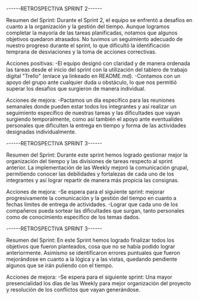 ------RETROSPECTIVA SPRINT 2------

Resumen del Sprint:
Durante el Sprint 2, el equipo se enfrentó a desafíos en cuanto a la organización y la gestión del tiempo. Aunque logramos completar la mayoría de las tareas planificadas, notamos que algunos objetivos quedaron atrasados.
No tuvimos un seguimiento adecuado de nuestro progreso durante el sprint, lo que dificultó la identificación temprana de desviaciones y la toma de acciones correctivas.

Acciones positivas:
-El equipo designó con claridad y de manera ordenada las tareas desde el inicio del sprint con la utilización del tablero de trabajo digital "Trello" (enlace ya linkeado en README.md).
-Contamos con un apoyo del grupo ante cualquier duda u obstáculo, lo que nos permitió superar los desafíos que surgieron de manera individual.

Acciones de mejora:
-Pactamos un día específico para las reuniones semanales donde pueden estar todos los integrantes y así realizar un seguimiento específico de nuestras tareas y las dificultades que vayan surgiendo temporalmente, como así también el apoyo ante eventualides personales que dificulten la entrega en tiempo y forma de las actividades designadas individualmente.



------RETROSPECTIVA SPRINT 3------

Resumen del Sprint:
Durante este sprint hemos logrado gestionar mejor la organización del tiempo y las divisiones de tareas respecto al sprint anterior. 
La implementación de las Weekly mejoró la comunicación grupal, permitiendo conocer las debilidades y fortalezas de cada uno de los integrantes y así lograr repartir de manera más propicia las consignas.


Acciones de mejora: 
-Se espera para el siguiente sprint: mejorar progresivamente la comunicación y la gestión del tiempo en cuanto a fechas límites de entrega de actividades.
-Lograr que cada uno de los compañeros pueda sortear las dificultades que surgan, tanto personales como de conocimiento específico de los temas dados.


------RETROSPECTIVA SPRINT 3------

Resumen del Sprint:
En este Sprint hemos logrado finalizar todos los objetivos que fueron planteados, cosa que no se había podido lograr anteriormente. Asimismo se identificaron errores puntuales que fueron mejorándose en cuanto a la lógica y a las vistas, quedando pendiente algunos que se irán puliendo con el tiempo.

Acciones de mejora: 
-Se espera para el siguiente sprint: Una mayor presencialidad los días de las Weekly para mejor organización del proyecto y resolución de los conflictos que vayan generándose.

